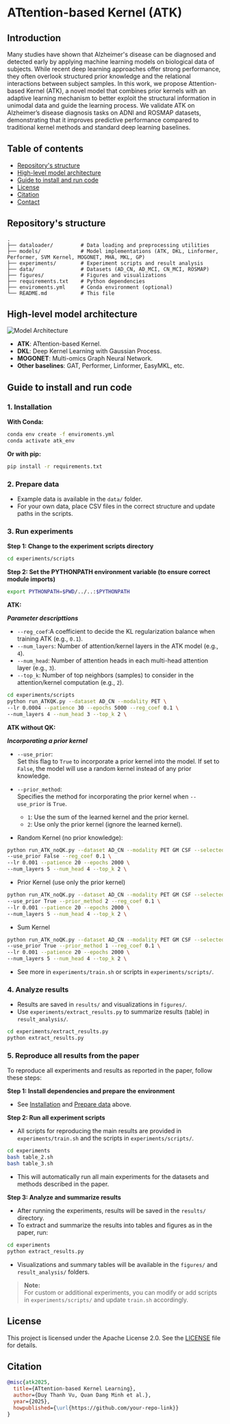 # ATtention-based Kernel (ATK)

## Introduction
Many studies have shown that Alzheimer's disease can be diagnosed and detected early by applying machine learning models on biological data of subjects. 
While recent deep learning approaches offer strong performance, they often overlook structured prior knowledge and the relational interactions between subject samples. In this work, we propose Attention-based Kernel (ATK), a novel model that combines prior kernels with an adaptive learning mechanism to better exploit the structural information in unimodal data and guide the learning process. We validate ATK on Alzheimer’s disease diagnosis tasks on ADNI and ROSMAP datasets, demonstrating that it improves predictive performance compared to traditional kernel methods and standard deep learning baselines.

## Table of contents
- [Repository's structure](#repositorys-structure)
- [High-level model architecture](#high-level-model-architecture)
- [Guide to install and run code](#guide-to-install-and-run-code)
- [License](#license)
- [Citation](#citation)
- [Contact](#contact)

## Repository's structure
```
.
├── dataloader/         # Data loading and preprocessing utilities
├── models/             # Model implementations (ATK, DKL, Linformer, Performer, SVM Kernel, MOGONET, MHA, MKL, GP)
├── experiments/        # Experiment scripts and result analysis
├── data/               # Datasets (AD_CN, AD_MCI, CN_MCI, ROSMAP)
├── figures/            # Figures and visualizations
├── requirements.txt    # Python dependencies
├── enviroments.yml     # Conda environment (optional)
└── README.md           # This file
```

## High-level model architecture

![Model Architecture](figures/atk.png)


- **ATK**: ATtention-based Kernel.
- **DKL**: Deep Kernel Learning with Gaussian Process.
- **MOGONET**: Multi-omics Graph Neural Network.
- **Other baselines**: GAT, Performer, Linformer, EasyMKL, etc.

## Guide to install and run code

### 1. Installation

**With Conda:**
```bash
conda env create -f enviroments.yml
conda activate atk_env
```

**Or with pip:**
```bash
pip install -r requirements.txt
```

### 2. Prepare data
- Example data is available in the `data/` folder.
- For your own data, place CSV files in the correct structure and update paths in the scripts.

### 3. Run experiments

**Step 1: Change to the experiment scripts directory**
```bash
cd experiments/scripts
```

**Step 2: Set the PYTHONPATH environment variable (to ensure correct module imports)**
```bash
export PYTHONPATH=$PWD/../..:$PYTHONPATH
```

**ATK:**

***Parameter descripttions***
- `--reg_coef`:A coefficient to decide the KL regularization balance when training ATK (e.g., `0.1`).
- `--num_layers`: Number of attention/kernel layers in the ATK model (e.g., `4`).
- `--num_head`: Number of attention heads in each multi-head attention layer (e.g., `3`).
- `--top_k`: Number of top neighbors (samples) to consider in the attention/kernel computation (e.g., `2`).

```bash
cd experiments/scripts
python run_ATKQK.py --dataset AD_CN --modality PET \
--lr 0.0004 --patience 30 --epochs 5000 --reg_coef 0.1 \
--num_layers 4 --num_head 3 --top_k 2 \
```

**ATK without QK:**

***Incorporating a prior kernel***
- `--use_prior`:  
  Set this flag to `True` to incorporate a prior kernel into the model. If set to `False`, the model will use a random kernel instead of any prior knowledge.

- `--prior_method`:  
  Specifies the method for incorporating the prior kernel when `--use_prior` is `True`.  
  - `1`: Use the sum of the learned kernel and the prior kernel.  
  - `2`: Use only the prior kernel (ignore the learned kernel).

- Random Kernel (no prior knowledge):
```bash
python run_ATK_noQK.py --dataset AD_CN --modality PET GM CSF --selected_modality PET \
--use_prior False --reg_coef 0.1 \
--lr 0.001 --patience 20 --epochs 2000 \
--num_layers 5 --num_head 4 --top_k 2 \
```
- Prior Kernel (use only the prior kernel)
```bash
python run_ATK_noQK.py --dataset AD_CN --modality PET GM CSF --selected_modality PET \
--use_prior True --prior_method 2 --reg_coef 0.1 \
--lr 0.001 --patience 20 --epochs 2000 \
--num_layers 5 --num_head 4 --top_k 2 \
```
- Sum Kernel
```bash
python run_ATK_noQK.py --dataset AD_CN --modality PET GM CSF --selected_modality PET \
--use_prior True --prior_method 1 --reg_coef 0.1 \
--lr 0.001 --patience 20 --epochs 2000 \
--num_layers 5 --num_head 4 --top_k 2 \
```

- See more in `experiments/train.sh` or scripts in `experiments/scripts/`.


### 4. Analyze results
- Results are saved in `results/` and visualizations in `figures/`.
- Use `experiments/extract_results.py` to summarize results (table) in `result_analysis/`.
```bash
cd experiments/extract_results.py
python extract_results.py
```

### 5. Reproduce all results from the paper

To reproduce all experiments and results as reported in the paper, follow these steps:

**Step 1: Install dependencies and prepare the environment**
- See [Installation](#1-installation) and [Prepare data](#2-prepare-data) above.

**Step 2: Run all experiment scripts**
- All scripts for reproducing the main results are provided in `experiments/train.sh` and the scripts in `experiments/scripts/`.

```bash
cd experiments
bash table_2.sh
bash table_3.sh
```
- This will automatically run all main experiments for the datasets and methods described in the paper.

**Step 3: Analyze and summarize results**
- After running the experiments, results will be saved in the `results/` directory.
- To extract and summarize the results into tables and figures as in the paper, run:

```bash
cd experiments
python extract_results.py
```
- Visualizations and summary tables will be available in the `figures/` and `result_analysis/` folders.

> **Note:**  
> For custom or additional experiments, you can modify or add scripts in `experiments/scripts/` and update `train.sh` accordingly.

## License

This project is licensed under the Apache License 2.0. See the [LICENSE](LICENSE) file for details.

## Citation
```bibtex
@misc{atk2025,
  title={ATtention-based Kernel Learning},
  author={Duy Thanh Vu, Quan Dang Minh et al.},
  year={2025},
  howpublished={\url{https://github.com/your-repo-link}}
}
```


